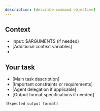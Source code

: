 ```yaml
---
description: [describe command objective]
---
```


## Context

- Input: $ARGUMENTS (if needed)
- [Additional context variables]
- [Commands if needed]: !`command`

## Your task

- [Main task description]
- [Important constraints or requirements]
- [Agent delegation if applicable]
- [Output format specifications if needed]

```
[Expected output format]
```

